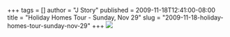 +++
tags = []
author = "J Story"
published = 2009-11-18T12:41:00-08:00
title = "Holiday Homes  Tour - Sunday, Nov 29"
slug = "2009-11-18-holiday-homes-tour-sunday-nov-29"
+++
[![](/img/blog/thumbnails/2009-11-18-holiday-homes-tour-sunday-nov-29-2009-11-29-holidayhomes.jpg)](/img/blog/2009-11-18-holiday-homes-tour-sunday-nov-29-2009-11-29-holidayhomes.jpg)
